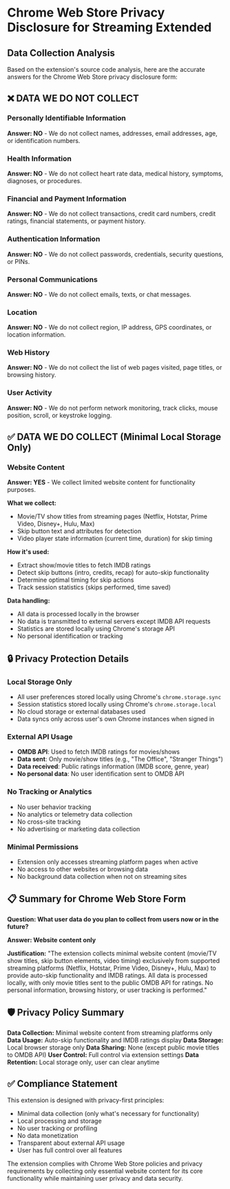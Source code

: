# Chrome Web Store Privacy Disclosure for Streaming Extended

## Data Collection Analysis

Based on the extension's source code analysis, here are the accurate answers for the Chrome Web Store privacy disclosure form:

## ❌ DATA WE DO **NOT** COLLECT

### Personally Identifiable Information
**Answer: NO** - We do not collect names, addresses, email addresses, age, or identification numbers.

### Health Information  
**Answer: NO** - We do not collect heart rate data, medical history, symptoms, diagnoses, or procedures.

### Financial and Payment Information
**Answer: NO** - We do not collect transactions, credit card numbers, credit ratings, financial statements, or payment history.

### Authentication Information
**Answer: NO** - We do not collect passwords, credentials, security questions, or PINs.

### Personal Communications
**Answer: NO** - We do not collect emails, texts, or chat messages.

### Location
**Answer: NO** - We do not collect region, IP address, GPS coordinates, or location information.

### Web History
**Answer: NO** - We do not collect the list of web pages visited, page titles, or browsing history.

### User Activity
**Answer: NO** - We do not perform network monitoring, track clicks, mouse position, scroll, or keystroke logging.

## ✅ DATA WE **DO** COLLECT (Minimal Local Storage Only)

### Website Content
**Answer: YES** - We collect limited website content for functionality purposes.

**What we collect:**
- Movie/TV show titles from streaming pages (Netflix, Hotstar, Prime Video, Disney+, Hulu, Max)
- Skip button text and attributes for detection
- Video player state information (current time, duration) for skip timing

**How it's used:**
- Extract show/movie titles to fetch IMDB ratings
- Detect skip buttons (intro, credits, recap) for auto-skip functionality
- Determine optimal timing for skip actions
- Track session statistics (skips performed, time saved)

**Data handling:**
- All data is processed locally in the browser
- No data is transmitted to external servers except IMDB API requests
- Statistics are stored locally using Chrome's storage API
- No personal identification or tracking

## 🔒 Privacy Protection Details

### Local Storage Only
- All user preferences stored locally using Chrome's `chrome.storage.sync`
- Session statistics stored locally using Chrome's `chrome.storage.local`
- No cloud storage or external databases used
- Data syncs only across user's own Chrome instances when signed in

### External API Usage
- **OMDB API**: Used to fetch IMDB ratings for movies/shows
- **Data sent**: Only movie/show titles (e.g., "The Office", "Stranger Things")
- **Data received**: Public ratings information (IMDB score, genre, year)
- **No personal data**: No user identification sent to OMDB API

### No Tracking or Analytics
- No user behavior tracking
- No analytics or telemetry data collection
- No cross-site tracking
- No advertising or marketing data collection

### Minimal Permissions
- Extension only accesses streaming platform pages when active
- No access to other websites or browsing data
- No background data collection when not on streaming sites

## 📋 Summary for Chrome Web Store Form

**Question: What user data do you plan to collect from users now or in the future?**

**Answer: Website content only**

**Justification:**
"The extension collects minimal website content (movie/TV show titles, skip button elements, video timing) exclusively from supported streaming platforms (Netflix, Hotstar, Prime Video, Disney+, Hulu, Max) to provide auto-skip functionality and IMDB ratings. All data is processed locally, with only movie titles sent to the public OMDB API for ratings. No personal information, browsing history, or user tracking is performed."

## 🛡️ Privacy Policy Summary

**Data Collection:** Minimal website content from streaming platforms only
**Data Usage:** Auto-skip functionality and IMDB ratings display
**Data Storage:** Local browser storage only
**Data Sharing:** None (except public movie titles to OMDB API)
**User Control:** Full control via extension settings
**Data Retention:** Local storage only, user can clear anytime

## ✅ Compliance Statement

This extension is designed with privacy-first principles:
- Minimal data collection (only what's necessary for functionality)
- Local processing and storage
- No user tracking or profiling
- No data monetization
- Transparent about external API usage
- User has full control over all features

The extension complies with Chrome Web Store policies and privacy requirements by collecting only essential website content for its core functionality while maintaining user privacy and data security.